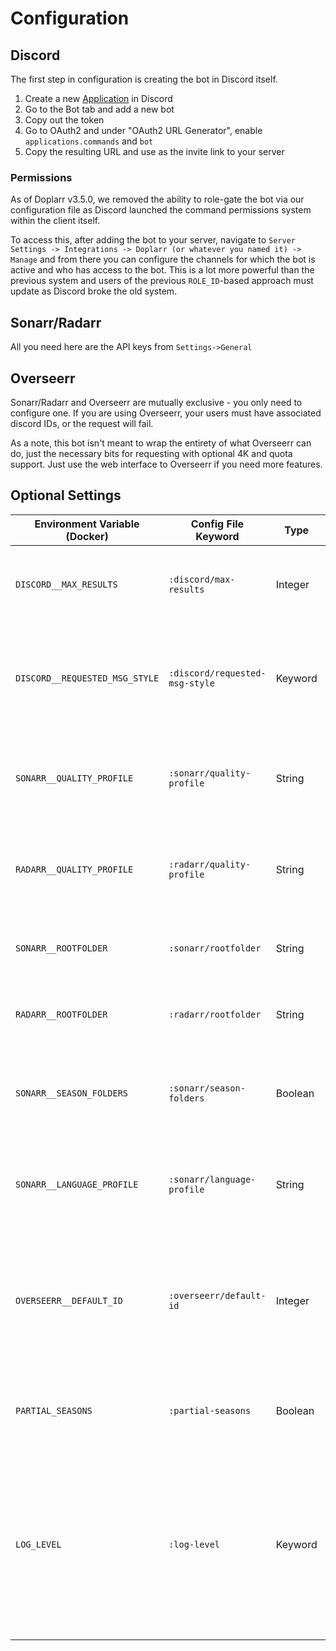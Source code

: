 # Configuration

## Discord

The first step in configuration is creating the bot in Discord itself.

1. Create a new [Application](https://discord.com/developers/applications) in Discord
2. Go to the Bot tab and add a new bot
3. Copy out the token
4. Go to OAuth2 and under "OAuth2 URL Generator", enable `applications.commands` and `bot`
5. Copy the resulting URL and use as the invite link to your server

### Permissions

As of Doplarr v3.5.0, we removed the ability to role-gate the bot via our
configuration file as Discord launched the command permissions system within the client itself.

To access this, after adding the bot to your server, navigate to `Server Settings -> Integrations -> Doplarr (or whatever you named it) -> Manage` and
from there you can configure the channels for which the bot is active and who
has access to the bot. This is a lot more powerful than the previous system and
users of the previous `ROLE_ID`-based approach must update as Discord broke the
old system.

## Sonarr/Radarr

All you need here are the API keys from `Settings->General`

## Overseerr

Sonarr/Radarr and Overseerr are mutually exclusive - you only need to configure
one. If you are using Overseerr, your users must have associated discord IDs, or
the request will fail.

As a note, this bot isn't meant to wrap the entirety of what Overseerr can do, just the
necessary bits for requesting with optional 4K and quota support. Just use the
web interface to Overseerr if you need more features.

## Optional Settings

| Environment Variable (Docker)  | Config File Keyword            | Type    | Default Value | Description                                                                                                                                 |
|--------------------------------|--------------------------------|---------|---------------|---------------------------------------------------------------------------------------------------------------------------------------------|
| `DISCORD__MAX_RESULTS`         | `:discord/max-results`         | Integer | `25`          | Sets the maximum size of the search results selection                                                                                       |
| `DISCORD__REQUESTED_MSG_STYLE` | `:discord/requested-msg-style` | Keyword | `:plain`      | Sets the style of the request alert message. One of `:plain :embed :none`                                                                   |
| `SONARR__QUALITY_PROFILE`      | `:sonarr/quality-profile`      | String  | N/A           | The name of the quality profile to use by default for Sonarr                                                                                |
| `RADARR__QUALITY_PROFILE`      | `:radarr/quality-profile`      | String  | N/A           | The name of the quality profile to use by default for Radarr                                                                                |
| `SONARR__ROOTFOLDER`           | `:sonarr/rootfolder`           | String  | N/A           | The root folder to use by default for Sonarr                                                                                                |
| `RADARR__ROOTFOLDER`           | `:radarr/rootfolder`           | String  | N/A           | The root folder to use by default for Radarr                                                                                                |
| `SONARR__SEASON_FOLDERS`       | `:sonarr/season-folders`       | Boolean | `false`       | Sets whether you're using season folders in Sonarr                                                                                                                                            |
| `SONARR__LANGUAGE_PROFILE`     | `:sonarr/language-profile`     | String  | N/A           | The name of the language profile to use by default for Sonarr                                                                               |
| `OVERSEERR__DEFAULT_ID`        | `:overseerr/default-id`        | Integer | N/A           | The Overseerr user id to use by default if there is no associated discord account for the requester                                         |
| `PARTIAL_SEASONS`              | `:partial-seasons`             | Boolean | `true`        | Sets whether users can request partial seasons.                                                                                             |
| `LOG_LEVEL`                    | `:log-level`                   | Keyword | `:info`       | The log level for the logging backend. This can be changed for debugging purposes. One of `:trace :debug :info :warn :error :fatal :report` |
